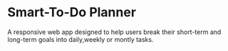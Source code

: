 # Smart-To-Do Planner
A responsive web app designed to help users break their short-term and long-term goals into daily,weekly or montly tasks.
